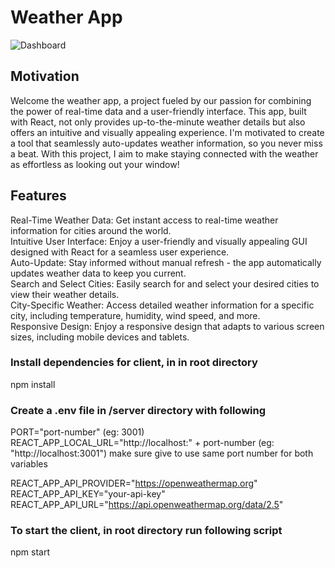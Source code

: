 # Weather App
![Dashboard](https://github.com/dcv-k/ft-front-end-assignment/assets/120501997/180cfdc9-2878-4437-9652-561ca9b7652b)

## Motivation  
Welcome the weather app, a project fueled by our passion for combining the power of real-time data and a user-friendly interface. This app, built with React, not only provides up-to-the-minute weather details but also offers an intuitive and visually appealing experience. I'm motivated to create a tool that seamlessly auto-updates weather information, so you never miss a beat. With this project, I aim to make staying connected with the weather as effortless as looking out your window!  

## Features  
Real-Time Weather Data: Get instant access to real-time weather information for cities around the world.  
Intuitive User Interface: Enjoy a user-friendly and visually appealing GUI designed with React for a seamless user experience.  
Auto-Update: Stay informed without manual refresh - the app automatically updates weather data to keep you current.  
Search and Select Cities: Easily search for and select your desired cities to view their weather details.  
City-Specific Weather: Access detailed weather information for a specific city, including temperature, humidity, wind speed, and more.  
Responsive Design: Enjoy a responsive design that adapts to various screen sizes, including mobile devices and tablets.

### Install dependencies for client, in in root directory

npm install

### Create a .env file in /server directory with following

PORT="port-number" (eg: 3001)  
REACT_APP_LOCAL_URL="http://localhost:" + port-number (eg: "http://localhost:3001") make sure give to use same port number for both variables

REACT_APP_API_PROVIDER="https://openweathermap.org"  
REACT_APP_API_KEY="your-api-key"  
REACT_APP_API_URL="https://api.openweathermap.org/data/2.5"

### To start the client, in root directory run following script

npm start
